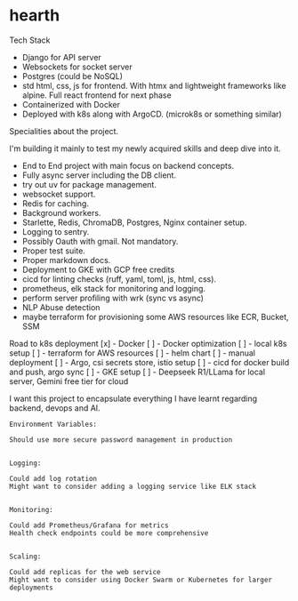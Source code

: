 # hearth


Tech Stack
- Django for API server
- Websockets for socket server
- Postgres (could be NoSQL)
- std html, css, js for frontend. With htmx and lightweight frameworks like alpine. Full react frontend for next phase
- Containerized with Docker
- Deployed with k8s along with ArgoCD. (microk8s or something similar)

Specialities about the project.

I'm building it mainly to test my newly acquired skills and deep dive into it.

- End to End project with main focus on backend concepts.
- Fully async server including the DB client.
- try out uv for package management.
- websocket support.
- Redis for caching.
- Background workers.
- Starlette, Redis, ChromaDB, Postgres, Nginx container setup.
- Logging to sentry.
- Possibly Oauth with gmail. Not mandatory.
- Proper test suite.
- Proper markdown docs.
- Deployment to GKE with GCP free credits
- cicd for linting checks (ruff, yaml, toml, js, html, css).
- prometheus, elk stack for monitoring and logging.
- perform server profiling with wrk (sync vs async)
- NLP Abuse detection 
- maybe terraform for provisioning some AWS resources like ECR, Bucket, SSM

Road to k8s deployment
[x] - Docker
[ ] - Docker optimization
[ ] - local k8s setup
[ ] - terraform for AWS resources
[ ] - helm chart
[ ] - manual deployment
[ ] - Argo, csi secrets store, istio setup
[ ] - cicd for docker build and push, argo sync
[ ] - GKE setup
[ ] - Deepseek R1/LLama for local server, Gemini free tier for cloud

I want this project to encapsulate everything I have learnt regarding backend, devops and AI.
```
Environment Variables:

Should use more secure password management in production


Logging:

Could add log rotation
Might want to consider adding a logging service like ELK stack


Monitoring:

Could add Prometheus/Grafana for metrics
Health check endpoints could be more comprehensive


Scaling:

Could add replicas for the web service
Might want to consider using Docker Swarm or Kubernetes for larger deployments
```
